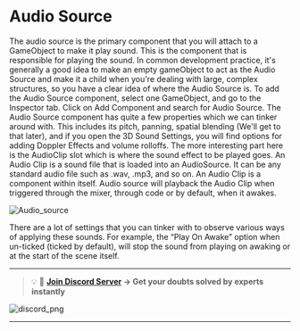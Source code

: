 # Audio Source

The audio source is the primary component that you will attach to a GameObject to make it play sound. This is the component that is responsible for playing the sound. In common development practice, it's generally a good idea to make an empty gameObject to act as the Audio Source and make it a child when you're dealing with large, complex structures, so you have a clear idea of where the Audio Source is.
To add the Audio Source component, select one GameObject, and go to the Inspector tab. Click on Add Component and search for Audio Source.
The Audio Source component has quite a few properties which we can tinker around with. This includes its pitch, panning, spatial blending (We'll get to that later), and if you open the 3D Sound Settings, you will find options for adding Doppler Effects and volume rolloffs.
The more interesting part here is the AudioClip slot which is where the sound effect to be played goes. An Audio Clip is a sound file that is loaded into an AudioSource. It can be any standard audio file such as .wav, .mp3, and so on. An Audio Clip is a component within itself. Audio source will playback the Audio Clip when triggered through the mixer, through code or by default, when it awakes.

![Audio_source](https://user-images.githubusercontent.com/44625252/152986666-b1100971-9cfe-436c-9754-54dbf92e24ff.png)

There are a lot of settings that you can tinker with to observe various ways of applying these sounds. For example, the “Play On Awake” option when un-ticked (ticked by default), will stop the sound from playing on awaking or at the start of the scene itself.

---
<aside>

> 💡 🚀 **[Join Discord Server](https://discord.gg/J5zDscnzms) → Get your doubts solved by experts instantly**
</aside>

![discord_png](https://user-images.githubusercontent.com/44625252/152948137-97167a02-bba1-47b9-b33c-fb2ac41f11fc.png)

---
